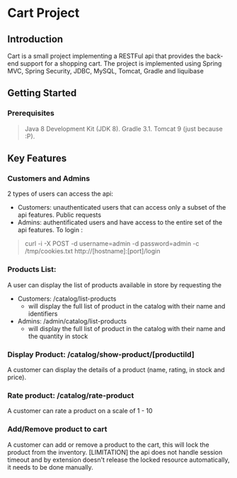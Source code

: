 # Cart Project

## Introduction
Cart is a small project implementing a RESTFul api that provides the back-end support for a shopping cart. 
The project is implemented using Spring MVC, Spring Security, JDBC, MySQL, Tomcat, Gradle and liquibase

## Getting Started
### Prerequisites
> Java 8 Development Kit (JDK 8).
> Gradle 3.1.
> Tomcat 9 (just because :P).

## Key Features
### Customers and Admins
2 types of users can access the api:
* Customers: unauthenticated users that can access only a subset of the api features. Public requests
* Admins: authentificated users and have access to the entire set of the api features. To login : 

> curl -i -X POST -d username=admin -d password=admin -c /tmp/cookies.txt http://[hostname]:[port]/login

### Products List:
A user can display the list of products available in store by requesting the 
* Customers: /catalog/list-products
  * will display the full list of product in the catalog with their name and identifiers
* Admins: /admin/catalog/list-products
  * will display the full list of product in the catalog with their name and the quantity in stock
  
### Display Product: /catalog/show-product/[productiId]
A customer can display the details of a product (name, rating, in stock and price).  

### Rate product: /catalog/rate-product
A customer can rate a product on a scale of 1 - 10

### Add/Remove product to cart
A customer can add or remove a product to the cart, this will lock the product from the inventory.
[LIMITATION] the api does not handle session timeout and by extension doesn't release the locked resource automatically, it needs to be done manually.
